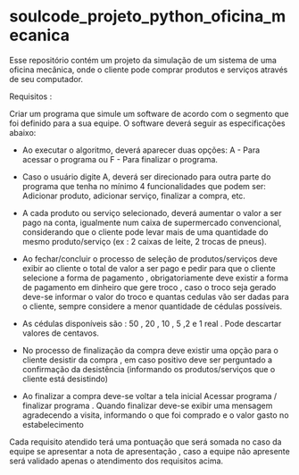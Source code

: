 # soulcode_projeto_python_oficina_mecanica
Esse repositório contém um projeto da simulação de um sistema de uma oficina mecânica, onde o cliente pode comprar produtos e serviços através de seu computador.

Requisitos :

Criar um programa que simule um software de acordo com o segmento que foi definido para a sua equipe. O software deverá seguir as especificações abaixo:

  * Ao executar o algoritmo, deverá aparecer duas opções:
  A - Para acessar o programa ou F - Para finalizar o programa.

  * Caso o usuário digite A, deverá ser direcionado para outra parte do programa que tenha no mínimo 4 funcionalidades que podem ser: Adicionar produto, adicionar         serviço, finalizar a compra, etc.

  * A cada produto ou serviço selecionado, deverá aumentar o valor a ser pago na conta, igualmente num caixa de supermercado convencional, considerando que o cliente       pode levar mais de uma quantidade do mesmo produto/serviço (ex : 2 caixas de leite, 2 trocas de pneus).

  * Ao fechar/concluir o processo de seleção de produtos/serviços deve exibir ao cliente o total de valor a ser pago e pedir para que o cliente selecione a forma de       pagamento , obrigatoriamente deve existir a forma de pagamento em dinheiro que gere troco , caso o troco seja gerado deve-se informar o valor do troco e quantas         cedulas vão ser dadas para o cliente, sempre considere a menor quantidade de cédulas possíveis.

  * As cédulas disponíveis são : 50 , 20 , 10 , 5 ,2 e 1 real . Pode descartar valores de centavos.

  * No processo de finalização da compra deve existir uma opção para o cliente desistir da compra , em caso positivo deve ser perguntado a confirmação da desistência       (informando os produtos/serviços que o cliente está desistindo)

  * Ao finalizar a compra deve-se voltar a tela inicial Acessar programa / finalizar programa . Quando finalizar deve-se exibir uma mensagem agradecendo a visita,         informando o que foi comprado e o valor gasto no estabelecimento

Cada requisito atendido terá uma pontuação que será somada no caso da equipe se apresentar a nota de apresentação , caso a equipe não apresente será validado apenas o atendimento dos requisitos acima.

